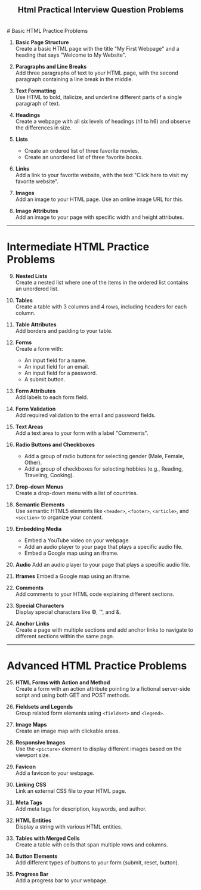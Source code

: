 <div align="center">
  <br />
  <br />
  <h2 align="center">Html Practical Interview Question Problems</h2>
</div>

<br />
# Basic HTML Practice Problems


1. **Basic Page Structure**  
   Create a basic HTML page with the title "My First Webpage" and a heading that says "Welcome to My Website".

2. **Paragraphs and Line Breaks**  
   Add three paragraphs of text to your HTML page, with the second paragraph containing a line break in the middle.

3. **Text Formatting**  
   Use HTML to bold, italicize, and underline different parts of a single paragraph of text.

4. **Headings**  
   Create a webpage with all six levels of headings (h1 to h6) and observe the differences in size.

5. **Lists**  
   - Create an ordered list of three favorite movies.
   - Create an unordered list of three favorite books.

6. **Links**  
   Add a link to your favorite website, with the text "Click here to visit my favorite website".

7. **Images**  
   Add an image to your HTML page. Use an online image URL for this.

8. **Image Attributes**  
   Add an image to your page with specific width and height attributes.

---

# Intermediate HTML Practice Problems

9. **Nested Lists**  
   Create a nested list where one of the items in the ordered list contains an unordered list.

10. **Tables**  
    Create a table with 3 columns and 4 rows, including headers for each column.

11. **Table Attributes**  
    Add borders and padding to your table.

12. **Forms**  
    Create a form with:
    - An input field for a name.
    - An input field for an email.
    - An input field for a password.
    - A submit button.

13. **Form Attributes**  
    Add labels to each form field.

14. **Form Validation**  
    Add required validation to the email and password fields.

15. **Text Areas**  
    Add a text area to your form with a label "Comments".

16. **Radio Buttons and Checkboxes**  
    - Add a group of radio buttons for selecting gender (Male, Female, Other).
    - Add a group of checkboxes for selecting hobbies (e.g., Reading, Traveling, Cooking).

17. **Drop-down Menus**  
    Create a drop-down menu with a list of countries.

18. **Semantic Elements**  
    Use semantic HTML5 elements like `<header>`, `<footer>`, `<article>`, and `<section>` to organize your content.

19. **Embedding Media**  
    - Embed a YouTube video on your webpage.
    - Add an audio player to your page that plays a specific audio file.
    - Embed a Google map using an iframe.

20. **Audio**
    Add an audio player to your page that plays a specific audio file.
      
21. **Iframes**
    Embed a Google map using an iframe.


22. **Comments**  
    Add comments to your HTML code explaining different sections.

23. **Special Characters**  
    Display special characters like ©, ™, and &.

24. **Anchor Links**  
    Create a page with multiple sections and add anchor links to navigate to different sections within the same page.

---

# Advanced HTML Practice Problems

25. **HTML Forms with Action and Method**  
    Create a form with an action attribute pointing to a fictional server-side script and using both GET and POST methods.

26. **Fieldsets and Legends**  
    Group related form elements using `<fieldset>` and `<legend>`.

27. **Image Maps**  
    Create an image map with clickable areas.

28. **Responsive Images**  
    Use the `<picture>` element to display different images based on the viewport size.

29. **Favicon**  
    Add a favicon to your webpage.

30. **Linking CSS**  
    Link an external CSS file to your HTML page.

31. **Meta Tags**  
    Add meta tags for description, keywords, and author.

32. **HTML Entities**  
    Display a string with various HTML entities.

33. **Tables with Merged Cells**  
    Create a table with cells that span multiple rows and columns.

34. **Button Elements**  
    Add different types of buttons to your form (submit, reset, button).

35. **Progress Bar**  
    Add a progress bar to your webpage.


